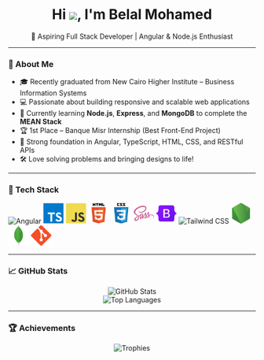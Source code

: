 <h1 align="center">
  Hi <img src="https://your-image-url.gif" width="32px" style="vertical-align:middle;">, I'm Belal Mohamed
</h1>
<p align="center">🚀 Aspiring Full Stack Developer | Angular & Node.js Enthusiast</p>

---

### 💼 About Me
- 🎓 Recently graduated from New Cairo Higher Institute – Business Information Systems  
- 💻 Passionate about building responsive and scalable web applications  
- 🌱 Currently learning **Node.js**, **Express**, and **MongoDB** to complete the **MEAN Stack**  
- 🏆 1st Place – Banque Misr Internship (Best Front-End Project)  
- 🧠 Strong foundation in Angular, TypeScript, HTML, CSS, and RESTful APIs  
- 🛠️ Love solving problems and bringing designs to life!

---

### 🧰 Tech Stack

<p align="left">
  <img src="https://angular.io/assets/images/logos/angular/angular.svg" alt="Angular" width="42" />
  <img src="https://raw.githubusercontent.com/devicons/devicon/master/icons/typescript/typescript-original.svg" alt="TypeScript" width="42" />
  <img src="https://raw.githubusercontent.com/devicons/devicon/master/icons/javascript/javascript-original.svg" alt="JavaScript" width="42" />
  <img src="https://raw.githubusercontent.com/devicons/devicon/master/icons/html5/html5-original-wordmark.svg" alt="HTML5" width="42" />
  <img src="https://raw.githubusercontent.com/devicons/devicon/master/icons/css3/css3-original-wordmark.svg" alt="CSS3" width="42" />
  <img src="https://raw.githubusercontent.com/devicons/devicon/master/icons/sass/sass-original.svg" alt="Sass" width="42" />
  <img src="https://raw.githubusercontent.com/devicons/devicon/master/icons/bootstrap/bootstrap-original.svg" alt="Bootstrap" width="42" />
  <img src="https://cdn.worldvectorlogo.com/logos/tailwind-css-2.svg" alt="Tailwind CSS" width="42" />
  <img src="https://raw.githubusercontent.com/devicons/devicon/master/icons/nodejs/nodejs-original.svg" alt="Node.js" width="42" />
  <img src="https://raw.githubusercontent.com/devicons/devicon/master/icons/mongodb/mongodb-original.svg" alt="MongoDB" width="42" />
  <img src="https://raw.githubusercontent.com/devicons/devicon/master/icons/git/git-original.svg" alt="Git" width="42" />
</p>

---

### 📈 GitHub Stats

<p align="center">
  <img src="https://github-readme-stats.vercel.app/api?username=belalmohamed99&show_icons=true&locale=en" alt="GitHub Stats" />
  <br />
  <img src="https://github-readme-stats.vercel.app/api/top-langs?username=belalmohamed99&layout=compact&show_icons=true&locale=en" alt="Top Languages" />
</p>

---

### 🏆 Achievements

<p align="center">
  <img src="https://github-profile-trophy.vercel.app/?username=belalmohamed99" alt="Trophies" />
</p>
